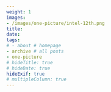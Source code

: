 ```yaml
---
weight: 1
images:
- /images/one-picture/intel-12th.png
title: 
date: 
tags:
# - about # homepage
- archive # all posts
- one-picture
# hideTitle: true
# hideDate: true
hideExif: true
# multipleColumn: true
---
```

